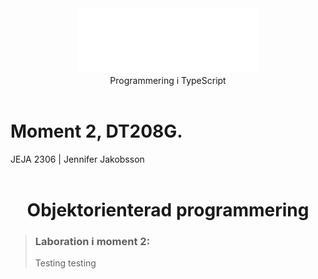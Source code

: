 <div align="center">
<img src="src/images/logo_jeja.svg">
<br>
Programmering i TypeScript
</div>
<br>

# Moment 2, DT208G.
<span style="text-decoration:none;">JEJA 2306 | Jennifer Jakobsson</span>
<br>
<br>
<h1 align="center">Objektorienterad programmering</h1>

>### Laboration i moment 2:
> Testing testing